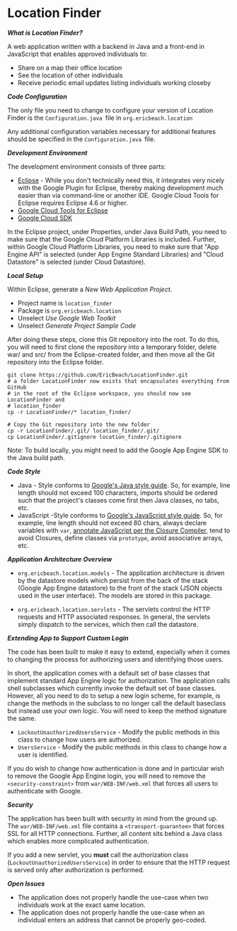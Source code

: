 Location Finder
==================

___What is Location Finder?___

A web application written with a backend in Java and a front-end in JavaScript that enables approved individuals to:

- Share on a map their office location
- See the location of other individuals
- Receive periodic email updates listing individuals working closeby


___Code Configuration___

The only file you need to change to configure your version of Location Finder is the ```Configuration.java ```file in ```org.ericbeach.location```

Any additional configuration variables necessary for additional features should be specified in the ```Configuration.java ```file.

___Development Environment___

The development environment consists of three parts:

- [Eclipse](https://eclipse.org/) - While you don't technically need this, it integrates very nicely with the Google Plugin for Eclipse, thereby making development much easier than via command-line or another IDE. Google Cloud Tools for Eclipse requires Eclipse 4.6 or higher.
- [Google Cloud Tools for Eclipse](https://cloud.google.com/eclipse/docs/)
- [Google Cloud SDK](https://cloud.google.com/sdk/)


In the Eclipse project, under Properties, under Java Build Path, you need to make sure that the Google Cloud Platform Libraries is included. Further, within Google Cloud Platform Libraries, you need to make sure that "App Engine API" is selected (under App Engine Standard Libraries) and "Cloud Datastore" is selected (under Cloud Datastore).

___Local Setup___

Within Eclipse, generate a *New Web Application Project*. 

- Project name is ```location_finder```
- Package is ```org.ericbeach.location```
- Unselect *Use Google Web Toolkit*
- Unselect *Generate Project Sample Code*

After doing these steps, clone this Git repository into the root. To do this, you will need to
first clone the repository into a temporary folder, delete war/ and src/ from the Eclipse-created
folder, and then move all the Git repository into the Eclipse folder.

```
git clone https://github.com/EricBeach/LocationFinder.git
# a folder LocationFinder now exists that encapsulates everything from GitHub
# in the root of the Eclipse workspace, you should now see LocationFinder and
# location_finder
cp -r LocationFinder/* location_finder/

# Copy the Git repository into the new folder
cp -r LocationFinder/.git/ location_finder/.git/
cp LocationFinder/.gitignore location_finder/.gitignore
```

Note: To build locally, you might need to add the Google App Engine SDK to the Java build path.

___Code Style___

- Java - Style conforms to [Google's Java style guide](http://google-styleguide.googlecode.com/svn/trunk/javaguide.html). So, for example, line length should not exceed 100 characters, imports should be ordered such that the project's classes come first then Java classes, no tabs, etc.
- JavaScript -Style conforms to [Google's JavaScript style guide](http://google-styleguide.googlecode.com/svn/trunk/javascriptguide.xml). So, for example, line length should not exceed 80 chars, always declare variables with ```var```, [annotate JavaScript per the Closure Compiler](https://developers.google.com/closure/compiler/docs/js-for-compiler), tend to avoid Closures, define classes via ```prototype```, avoid associative arrays, etc.


___Application Architecture Overview___


- ```org.ericbeach.location.models``` - The application architecture is driven by the datastore models which persist from the back of the stack (Google App Engine datastore) to the front of the stack (JSON objects used in the user interface). The models are stored in this package.

- ```org.ericbeach.location.servlets``` - The servlets control the HTTP requests and HTTP associated responses. In general, the servlets simply dispatch to the services, which then call the datastore.


___Extending App to Support Custom Login___

The code has been built to make it easy to extend, especially when it comes to changing the process for authorizing users and identifying those users.

In short, the application comes with a default set of base classes that implement standard App Engine logic for authorization. The application calls shell subclasses which currently invoke the default set of base classes. However, all you need to do to setup a new login scheme, for example, is change the methods in the subclass to no longer call the default baseclass but instead use your own logic. You will need to keep the method signature the same.

- ``LockoutUnauthorizedUsersService`` - Modify the public methods in this class to change how users are authorized.
- ``UsersService`` - Modify the public methods in this class to change how a user is identified.

If you do wish to change how authentication is done and in particular wish to remove the Google App Engine login, you will need to remove the ```<security-constraint>``` from ```war/WEB-INF/web.xml``` that forces all users to authenticate with Google.


___Security___

The application has been built with security in mind from the ground up. The ```war/WEB-INF/web.xml``` file contains a ```<transport-guarantee>``` that forces SSL for all HTTP connections. Further, all content sits behind a Java class which enables more complicated authentication.

If you add a new servlet, you **must** call the authorization class (``LockoutUnauthorizedUsersService``) in order to ensure that the HTTP request is served only after authorization is performed.

___Open Issues___

- The application does not properly handle the use-case when two individuals work at the exact same location.
- The application does not properly handle the use-case when an individual enters an address that cannot be properly geo-coded.
